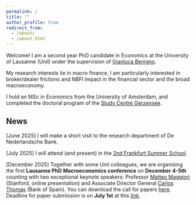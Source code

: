 ```yaml
---
permalink: /
title: ""
author_profile: true
redirect_from: 
  - /about/
  - /about.html
---
```


Welcome! I am a second year PhD candidate in Economics at the University of Lausanne (Unil) under the supervision of [Gianluca Benigno](https://sites.google.com/view/gianlucabenigno/home?authuser=0).

My research interests lie in macro finance, I am particularly interested in broker/dealer frictions and NBFI impact in the financial sector and the broad macroeconomy.

I hold an MSc in Economics from the University of Amsterdam, and completed the doctoral program of the [Study Centre Gerzensee](https://szgerzensee.ch/).

News  
-------------

[June 2025] I will make a short visit to the research department of De Nederlandsche Bank.

[July 2025] I will attend (and present) in the [2nd Frankfurt Summer School](https://www.bundesbank.de/de/bundesbank/forschung/konferenzen/2nd-frankfurt-summer-school-854178).

[December 2025] Together with some Unil colleagues, we are organising the first **Lausanne PhD Macroeconomics conference** on **December 4-5th** counting with two exceptional keynote speakers: Professor [Matteo Maggiori](https://www.matteomaggiori.com/) (Stanford, online presentation) and Associate Director General [Carlos Thomas](https://sites.google.com/site/carlosthomaseconweb/Home) (Bank of Spain). You can download the call for papers [here](/files/call_for_papers_Lausanne.pdf). Deadline for paper submission is on **July 1st** at this [link](https://forms.gle/ChTmPv2EDyTebAuy7).
